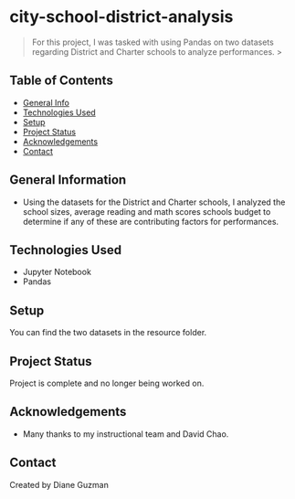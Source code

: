 # city-school-district-analysis
> For this project, I was tasked with using Pandas on two datasets regarding District and Charter schools to analyze
performances. >

## Table of Contents
* [General Info](#general-information)
* [Technologies Used](#technologies-used)
* [Setup](#setup)
* [Project Status](#project-status)
* [Acknowledgements](#acknowledgements)
* [Contact](#contact)


## General Information
- Using the datasets for the District and Charter schools, I analyzed the school sizes, average reading and math scores
schools budget to determine if any of these are contributing factors for performances.


## Technologies Used
- Jupyter Notebook
- Pandas


## Setup
You can find the two datasets in the resource folder.


## Project Status
Project is complete and no longer being worked on.


## Acknowledgements
- Many thanks to my instructional team and David Chao.


## Contact
Created by Diane Guzman

